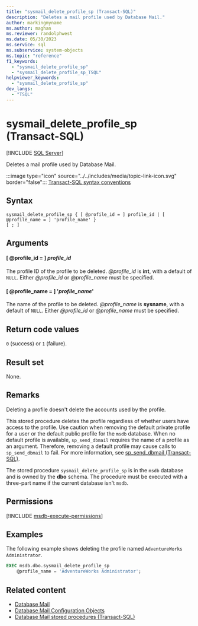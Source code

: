 ```yaml
---
title: "sysmail_delete_profile_sp (Transact-SQL)"
description: "Deletes a mail profile used by Database Mail."
author: markingmyname
ms.author: maghan
ms.reviewer: randolphwest
ms.date: 05/30/2023
ms.service: sql
ms.subservice: system-objects
ms.topic: "reference"
f1_keywords:
  - "sysmail_delete_profile_sp"
  - "sysmail_delete_profile_sp_TSQL"
helpviewer_keywords:
  - "sysmail_delete_profile_sp"
dev_langs:
  - "TSQL"
---
```

# sysmail_delete_profile_sp (Transact-SQL)

[!INCLUDE [SQL Server](../../includes/applies-to-version/sqlserver.md)]

Deletes a mail profile used by Database Mail.

:::image type="icon" source="../../includes/media/topic-link-icon.svg" border="false"::: [Transact-SQL syntax conventions](../../t-sql/language-elements/transact-sql-syntax-conventions-transact-sql.md)

## Syntax

```syntaxsql
sysmail_delete_profile_sp { [ @profile_id = ] profile_id | [ @profile_name = ] 'profile_name' }
[ ; ]
```

## Arguments

#### [ @profile_id = ] *profile_id*

The profile ID of the profile to be deleted. *@profile_id* is **int**, with a default of `NULL`. Either *@profile_id* or *@profile_name* must be specified.

#### [ @profile_name = ] '*profile_name*'

The name of the profile to be deleted. *@profile_name* is **sysname**, with a default of `NULL`. Either *@profile_id* or *@profile_name* must be specified.

## Return code values

`0` (success) or `1` (failure).

## Result set

None.

## Remarks

Deleting a profile doesn't delete the accounts used by the profile.

This stored procedure deletes the profile regardless of whether users have access to the profile. Use caution when removing the default private profile for a user or the default public profile for the `msdb` database. When no default profile is available, `sp_send_dbmail` requires the name of a profile as an argument. Therefore, removing a default profile may cause calls to `sp_send_dbmail` to fail. For more information, see [sp_send_dbmail (Transact-SQL)](sp-send-dbmail-transact-sql.md).

The stored procedure `sysmail_delete_profile_sp` is in the `msdb` database and is owned by the **dbo** schema. The procedure must be executed with a three-part name if the current database isn't `msdb`.

## Permissions

[!INCLUDE [msdb-execute-permissions](../../includes/msdb-execute-permissions.md)]

## Examples

The following example shows deleting the profile named `AdventureWorks Administrator`.

```sql
EXEC msdb.dbo.sysmail_delete_profile_sp
    @profile_name = 'AdventureWorks Administrator';
```

## Related content

- [Database Mail](../database-mail/database-mail.md)
- [Database Mail Configuration Objects](../database-mail/database-mail-configuration-objects.md)
- [Database Mail stored procedures (Transact-SQL)](database-mail-stored-procedures-transact-sql.md)
